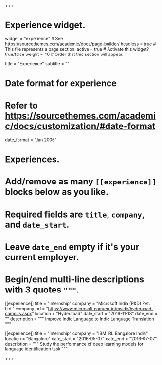 +++
# Experience widget.
widget = "experience"  # See https://sourcethemes.com/academic/docs/page-builder/
headless = true  # This file represents a page section.
active = true  # Activate this widget? true/false
weight = 40  # Order that this section will appear.

title = "Experience"
subtitle = ""

# Date format for experience
#   Refer to https://sourcethemes.com/academic/docs/customization/#date-format
date_format = "Jan 2006"

# Experiences.
#   Add/remove as many `[[experience]]` blocks below as you like.
#   Required fields are `title`, `company`, and `date_start`.
#   Leave `date_end` empty if it's your current employer.
#   Begin/end multi-line descriptions with 3 quotes `"""`.

[[experience]]
  title = "Internship"
  company = "Microsoft India (R&D) Pvt. Ltd."
  company_url = "https://www.microsoft.com/en-in/msidc/hyderabad-campus.aspx"
  location = "Hyderabad"
  date_start = "2019-11-18"
  date_end = ""
  description = """ Improve Indic Language to Indic Language Translation """

[[experience]]
 title = "Internship"
  company = "IBM IRL Bangalore India"
  location = "Bangalore"
  date_start = "2016-05-07"
  date_end = "2016-07-07"
  description = """ Study the performance of deep learning models for language identification task """

+++
